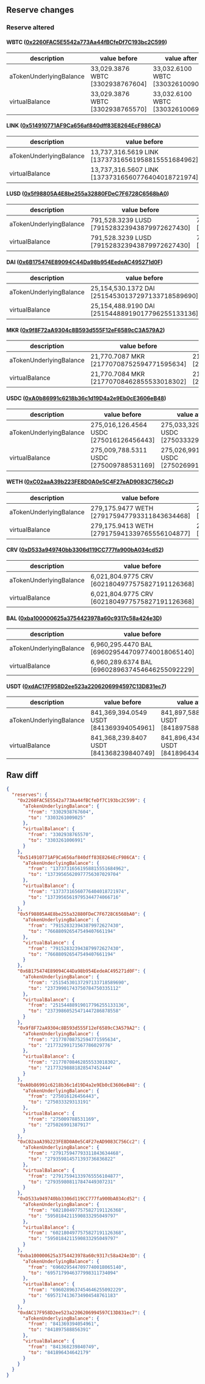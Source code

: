 ## Reserve changes

### Reserve altered

#### WBTC ([0x2260FAC5E5542a773Aa44fBCfeDf7C193bc2C599](https://etherscan.io/address/0x2260FAC5E5542a773Aa44fBCfeDf7C193bc2C599))

| description | value before | value after |
| --- | --- | --- |
| aTokenUnderlyingBalance | 33,029.3876 WBTC [3302938767604] | 33,032.6100 WBTC [3303261009025] |
| virtualBalance | 33,029.3876 WBTC [3302938765570] | 33,032.6100 WBTC [3303261006991] |


#### LINK ([0x514910771AF9Ca656af840dff83E8264EcF986CA](https://etherscan.io/address/0x514910771AF9Ca656af840dff83E8264EcF986CA))

| description | value before | value after |
| --- | --- | --- |
| aTokenUnderlyingBalance | 13,737,316.5619 LINK [13737316561958815551684962] | 13,739,565.6209 LINK [13739565620977756307029704] |
| virtualBalance | 13,737,316.5607 LINK [13737316560776404018721974] | 13,739,565.6197 LINK [13739565619795344774066716] |


#### LUSD ([0x5f98805A4E8be255a32880FDeC7F6728C6568bA0](https://etherscan.io/address/0x5f98805A4E8be255a32880FDeC7F6728C6568bA0))

| description | value before | value after |
| --- | --- | --- |
| aTokenUnderlyingBalance | 791,528.3239 LUSD [791528323943879972627430] | 766,880.9265 LUSD [766880926547549407661194] |
| virtualBalance | 791,528.3239 LUSD [791528323943879972627430] | 766,880.9265 LUSD [766880926547549407661194] |


#### DAI ([0x6B175474E89094C44Da98b954EedeAC495271d0F](https://etherscan.io/address/0x6B175474E89094C44Da98b954EedeAC495271d0F))

| description | value before | value after |
| --- | --- | --- |
| aTokenUnderlyingBalance | 25,154,530.1372 DAI [25154530137297133718589690] | 23,739,901.7437 DAI [23739901743750784750335112] |
| virtualBalance | 25,154,488.9190 DAI [25154488919017796255133136] | 23,739,860.5254 DAI [23739860525471447286878558] |


#### MKR ([0x9f8F72aA9304c8B593d555F12eF6589cC3A579A2](https://etherscan.io/address/0x9f8F72aA9304c8B593d555F12eF6589cC3A579A2))

| description | value before | value after |
| --- | --- | --- |
| aTokenUnderlyingBalance | 21,770.7087 MKR [21770708752594771595634] | 21,773.2991 MKR [21773299171567786029776] |
| virtualBalance | 21,770.7084 MKR [21770708462855533018302] | 21,773.2988 MKR [21773298881828547452444] |


#### USDC ([0xA0b86991c6218b36c1d19D4a2e9Eb0cE3606eB48](https://etherscan.io/address/0xA0b86991c6218b36c1d19D4a2e9Eb0cE3606eB48))

| description | value before | value after |
| --- | --- | --- |
| aTokenUnderlyingBalance | 275,016,126.4564 USDC [275016126456443] | 275,033,329.3131 USDC [275033329313191] |
| virtualBalance | 275,009,788.5311 USDC [275009788531169] | 275,026,991.3879 USDC [275026991387917] |


#### WETH ([0xC02aaA39b223FE8D0A0e5C4F27eAD9083C756Cc2](https://etherscan.io/address/0xC02aaA39b223FE8D0A0e5C4F27eAD9083C756Cc2))

| description | value before | value after |
| --- | --- | --- |
| aTokenUnderlyingBalance | 279,175.9477 WETH [279175947793311843634468] | 279,359.8145 WETH [279359814571393736836822] |
| virtualBalance | 279,175.9413 WETH [279175941339765556104877] | 279,359.8081 WETH [279359808117847449307231] |


#### CRV ([0xD533a949740bb3306d119CC777fa900bA034cd52](https://etherscan.io/address/0xD533a949740bb3306d119CC777fa900bA034cd52))

| description | value before | value after |
| --- | --- | --- |
| aTokenUnderlyingBalance | 6,021,804.9775 CRV [6021804977575827191126368] | 5,950,184.2115 CRV [5950184211590833295049797] |
| virtualBalance | 6,021,804.9775 CRV [6021804977575827191126368] | 5,950,184.2115 CRV [5950184211590833295049797] |


#### BAL ([0xba100000625a3754423978a60c9317c58a424e3D](https://etherscan.io/address/0xba100000625a3754423978a60c9317c58a424e3D))

| description | value before | value after |
| --- | --- | --- |
| aTokenUnderlyingBalance | 6,960,295.4470 BAL [6960295447097740018065140] | 6,957,179.9463 BAL [6957179946377998311734094] |
| virtualBalance | 6,960,289.6374 BAL [6960289637454646255092229] | 6,957,174.1367 BAL [6957174136734904548761183] |


#### USDT ([0xdAC17F958D2ee523a2206206994597C13D831ec7](https://etherscan.io/address/0xdAC17F958D2ee523a2206206994597C13D831ec7))

| description | value before | value after |
| --- | --- | --- |
| aTokenUnderlyingBalance | 841,369,394.0549 USDT [841369394054961] | 841,897,588.8563 USDT [841897588856391] |
| virtualBalance | 841,368,239.8407 USDT [841368239840749] | 841,896,434.6421 USDT [841896434642179] |


## Raw diff

```json
{
  "reserves": {
    "0x2260FAC5E5542a773Aa44fBCfeDf7C193bc2C599": {
      "aTokenUnderlyingBalance": {
        "from": "3302938767604",
        "to": "3303261009025"
      },
      "virtualBalance": {
        "from": "3302938765570",
        "to": "3303261006991"
      }
    },
    "0x514910771AF9Ca656af840dff83E8264EcF986CA": {
      "aTokenUnderlyingBalance": {
        "from": "13737316561958815551684962",
        "to": "13739565620977756307029704"
      },
      "virtualBalance": {
        "from": "13737316560776404018721974",
        "to": "13739565619795344774066716"
      }
    },
    "0x5f98805A4E8be255a32880FDeC7F6728C6568bA0": {
      "aTokenUnderlyingBalance": {
        "from": "791528323943879972627430",
        "to": "766880926547549407661194"
      },
      "virtualBalance": {
        "from": "791528323943879972627430",
        "to": "766880926547549407661194"
      }
    },
    "0x6B175474E89094C44Da98b954EedeAC495271d0F": {
      "aTokenUnderlyingBalance": {
        "from": "25154530137297133718589690",
        "to": "23739901743750784750335112"
      },
      "virtualBalance": {
        "from": "25154488919017796255133136",
        "to": "23739860525471447286878558"
      }
    },
    "0x9f8F72aA9304c8B593d555F12eF6589cC3A579A2": {
      "aTokenUnderlyingBalance": {
        "from": "21770708752594771595634",
        "to": "21773299171567786029776"
      },
      "virtualBalance": {
        "from": "21770708462855533018302",
        "to": "21773298881828547452444"
      }
    },
    "0xA0b86991c6218b36c1d19D4a2e9Eb0cE3606eB48": {
      "aTokenUnderlyingBalance": {
        "from": "275016126456443",
        "to": "275033329313191"
      },
      "virtualBalance": {
        "from": "275009788531169",
        "to": "275026991387917"
      }
    },
    "0xC02aaA39b223FE8D0A0e5C4F27eAD9083C756Cc2": {
      "aTokenUnderlyingBalance": {
        "from": "279175947793311843634468",
        "to": "279359814571393736836822"
      },
      "virtualBalance": {
        "from": "279175941339765556104877",
        "to": "279359808117847449307231"
      }
    },
    "0xD533a949740bb3306d119CC777fa900bA034cd52": {
      "aTokenUnderlyingBalance": {
        "from": "6021804977575827191126368",
        "to": "5950184211590833295049797"
      },
      "virtualBalance": {
        "from": "6021804977575827191126368",
        "to": "5950184211590833295049797"
      }
    },
    "0xba100000625a3754423978a60c9317c58a424e3D": {
      "aTokenUnderlyingBalance": {
        "from": "6960295447097740018065140",
        "to": "6957179946377998311734094"
      },
      "virtualBalance": {
        "from": "6960289637454646255092229",
        "to": "6957174136734904548761183"
      }
    },
    "0xdAC17F958D2ee523a2206206994597C13D831ec7": {
      "aTokenUnderlyingBalance": {
        "from": "841369394054961",
        "to": "841897588856391"
      },
      "virtualBalance": {
        "from": "841368239840749",
        "to": "841896434642179"
      }
    }
  }
}
```